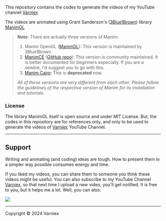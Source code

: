 This repository contains the codes to generate the videos of my YouTube channel [Varniex](https://youtube.com/@Varniex)

The videos are animated using Grant Sanderson's ([3Blue1Brown](https://www.3blue1brown.com/)) library [ManimGL](https://github.com/3b1b/manim)

> **Note**: There are actually three versions of Manim:
>
> 1. Manim OpenGL ([ManimGL](https://github.com/3b1b/manim)): This version is maintained by 3Blue1Brown.
> 2. [ManimCE](https://manim.community) ([GitHub repo](https://github.com/ManimCommunity/manim)): This version is community maintained. It is better documented for beginners especially. If you are a newbie, I'd suggest you to go with this.
> 3. [Manim Cairo](https://github.com/3b1b/manim/tree/cairo-backend): This is **deprecated** now.
>
> _All of these versions are very different from each other. Please follow the guidelines of the respective version of Manim for its installation and tutorials._

### License

The library ManimGL itself is open source and under MIT License. But, the codes in this repository are for references only, and only to be used to generate the videos of [Varniex](https://youtube.com/@Varniex) YouTube Channel.

---

## Support

Writing and animating (and coding) ideas are tough. How to present them in a simpler way possible consumes energy and time.

If you liked my videos, you can share them to someone you think these videos might be useful. You can also subscribe to my YouTube Channel [Varniex](https://www.youtube.com/@Varniex), so that next time I upload a new video, you'll get notified. It is free to you, but it helps me a lot. Well, you can also:

<a href="https://www.buymeacoffee.com/Varniex"><img src="https://img.buymeacoffee.com/button-api/?text=Buy me a book&emoji=📖&slug=Varniex&button_colour=5F7FFF&font_colour=ffffff&font_family=Cookie&outline_colour=000000&coffee_colour=FFDD00" /></a>

---

Copyright &copy; 2024 Varniex
